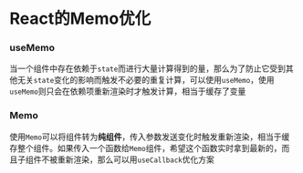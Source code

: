 # React的Memo优化

### useMemo

当一个组件中存在依赖于`state`而进行大量计算得到的量，那么为了防止它受到其他无关`state`变化的影响而触发不必要的重复计算，可以使用`useMemo`，使用`useMemo`则只会在依赖项重新渲染时才触发计算，相当于缓存了变量

### Memo

使用`Memo`可以将组件转为**纯组件**，传入参数发送变化时触发重新渲染，相当于缓存整个组件。如果传入一个函数给`Memo`组件，希望这个函数实时拿到最新的，而且子组件不被重新渲染，那么可以用`useCallback`优化方案

